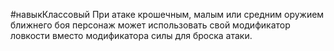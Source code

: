 #навыкКлассовый 
При атаке крошечным, малым или средним оружием ближнего боя персонаж может использовать свой модификатор ловкости вместо модификатора силы для броска атаки.
